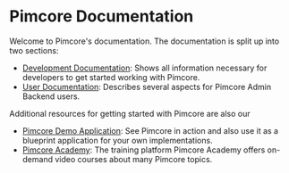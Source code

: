 # Pimcore Documentation

Welcome to Pimcore's documentation. The documentation is split up into two sections: 
 
- [Development Documentation](./Development_Documentation): Shows all information necessary for developers to 
get started working with Pimcore. 
- [User Documentation](./User_Documentation): Describes several aspects for Pimcore Admin Backend users.   


Additional resources for getting started with Pimcore are also our
- [Pimcore Demo Application](https://demo.pimcore.fun): See Pimcore in action and also use it as a blueprint application 
for your own implementations.  
- [Pimcore Academy](https://pimcore.com/academy): The training platform Pimcore Academy offers on-demand video courses 
about many Pimcore topics. 

